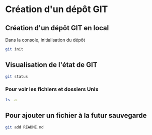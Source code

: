 # Création d'un dépôt GIT

## Création d'un dépôt GIT en local

Dans la console, initialisation du dépôt

```bash
git init
```

## Visualisation de l'état de GIT

```bash
git status
```

### Pour voir les fichiers et dossiers Unix

```bash
ls -a
```

## Pour ajouter un fichier à la futur sauvegarde

```bash
git add README.md
```
